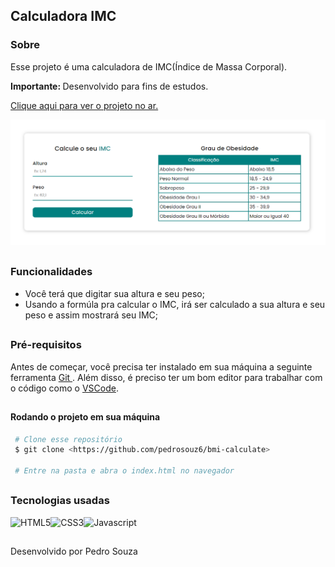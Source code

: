 ## Calculadora IMC

### Sobre

Esse projeto é uma calculadora de IMC(Índice de Massa Corporal).

<p> <strong> Importante: </strong> Desenvolvido para fins de estudos. </p>

<a href='https://p-bmi-calculate.netlify.app/'> Clique aqui para ver o projeto no ar. </a>

<img src='./bmi-image.png' alt='Imagem do projeto' />

##

### Funcionalidades

* Você terá que digitar sua altura e seu peso;
* Usando a formúla pra calcular o IMC, irá ser calculado a sua altura e seu peso e assim mostrará seu IMC;

##

### Pré-requisitos

<p> Antes de começar, você precisa ter instalado em sua máquina a seguinte ferramenta <a href='https://git-scm.com/downloads'> Git </a>. Além disso, é preciso ter um bom editor para trabalhar com o código como o <a href='https://code.visualstudio.com/'> VSCode</a>. </p>

##

#### Rodando o projeto em sua máquina
 ``` bash
  # Clone esse repositório
  $ git clone <https://github.com/pedrosouz6/bmi-calculate>
  
  # Entre na pasta e abra o index.html no navegador
```

##

### Tecnologias usadas

<div style='display: flex;'>
  <img src='https://img.shields.io/badge/HTML5-E34F26?style=for-the-badge&logo=html5&logoColor=white' alt='HTML5' />
  <img src='https://img.shields.io/badge/CSS3-1572B6?style=for-the-badge&logo=css3&logoColor=white' alt='CSS3' />
  <img src='https://img.shields.io/badge/JavaScript-F7DF1E?style=for-the-badge&logo=javascript&logoColor=black' alt='Javascript' />
</div>

## 

<p> Desenvolvido por Pedro Souza </p>
